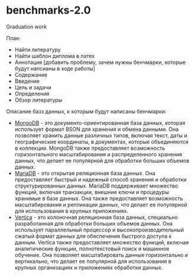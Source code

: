 # benchmarks-2.0
Graduation work

План: 
 - Найти литературу 
 - Найти шаблон диплома в латех 
 - Аннотация [добавить проблему, зачем нужны бенчмарки, которые будут напсианы в ходе работы]
 - Содержание 
 - Введение 
 - Цель и задачи 
 - Определения 
 - Обзор литературы 

Описание базз данных, к которым будут написаны бенчмарки:

- [MongoDB](https://www.mongodb.com) - это документо-ориентированная база данных, которая использует формат BSON для хранения и обмена данными. Она позволяет хранить данные различных типов, включая текст, даты и географические координаты, в документах, которые объединяются в коллекции. MongoDB также предоставляет возможность горизонтального масштабирования и распределенного хранения данных, что делает ее популярной для обработки больших объемов данных. 
- [MariaDB](https://www.mongodb.com) - это открытая реляционная база данных. Она предоставляет быстрый и надежный способ хранения и обработки структурированных данных. MariaDB поддерживает множество функций, включая транзакции, внешние ключи и процедуры хранимые в базе данных. Она также предоставляет возможность масштабирования и репликации данных, что делает ее популярной для использования в крупных приложениях.
- [Vertica](https://www.vertica.com) - это колоночная реляционная база данных, специально разработанная для обработки больших объемов данных. Она использует параллельный процессор и высокопроизводительный сжатый формат данных для обеспечения быстрого доступа к данным. Vertica также предоставляет множество функций, включая аналитические функции, полнотекстовый поиск и машинное обучение. Она позволяет масштабировать данные горизонтально и вертикально, что делает ее популярной для использования в крупных организациях и приложениях обработки данных.
